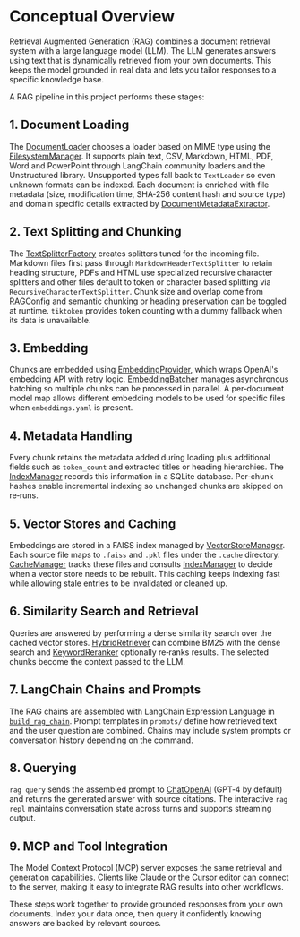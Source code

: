 # Conceptual Overview

Retrieval Augmented Generation (RAG) combines a document retrieval system with a large language model (LLM). The LLM generates answers using text that is dynamically retrieved from your own documents. This keeps the model grounded in real data and lets you tailor responses to a specific knowledge base.

A RAG pipeline in this project performs these stages:

## 1. Document Loading
The [DocumentLoader](https://github.com/emerose/rag/blob/main/src/rag/data/document_loader.py) chooses a loader based on MIME type using the [FilesystemManager](https://github.com/emerose/rag/blob/main/src/rag/storage/filesystem.py). It supports plain text, CSV, Markdown, HTML, PDF, Word and PowerPoint through LangChain community loaders and the Unstructured library. Unsupported types fall back to ``TextLoader`` so even unknown formats can be indexed. Each document is enriched with file metadata (size, modification time, SHA‑256 content hash and source type) and domain specific details extracted by [DocumentMetadataExtractor](https://github.com/emerose/rag/blob/main/src/rag/data/metadata_extractor.py).

## 2. Text Splitting and Chunking
The [TextSplitterFactory](https://github.com/emerose/rag/blob/main/src/rag/data/text_splitter.py) creates splitters tuned for the incoming file. Markdown files first pass through ``MarkdownHeaderTextSplitter`` to retain heading structure, PDFs and HTML use specialized recursive character splitters and other files default to token or character based splitting via ``RecursiveCharacterTextSplitter``. Chunk size and overlap come from [RAGConfig](https://emerose.github.io/rag/api_python.html#rag.config.RAGConfig) and semantic chunking or heading preservation can be toggled at runtime. ``tiktoken`` provides token counting with a dummy fallback when its data is unavailable.

## 3. Embedding
Chunks are embedded using [EmbeddingProvider](https://github.com/emerose/rag/blob/main/src/rag/embeddings/embedding_provider.py), which wraps OpenAI's embedding API with retry logic. [EmbeddingBatcher](https://github.com/emerose/rag/blob/main/src/rag/embeddings/batching.py) manages asynchronous batching so multiple chunks can be processed in parallel. A per‑document model map allows different embedding models to be used for specific files when ``embeddings.yaml`` is present.

## 4. Metadata Handling
Every chunk retains the metadata added during loading plus additional fields such as ``token_count`` and extracted titles or heading hierarchies. The [IndexManager](https://github.com/emerose/rag/blob/main/src/rag/storage/index_manager.py) records this information in a SQLite database. Per‑chunk hashes enable incremental indexing so unchanged chunks are skipped on re‑runs.

## 5. Vector Stores and Caching
Embeddings are stored in a FAISS index managed by [VectorStoreManager](https://github.com/emerose/rag/blob/main/src/rag/storage/vectorstore.py). Each source file maps to ``.faiss`` and ``.pkl`` files under the ``.cache`` directory. [CacheManager](https://github.com/emerose/rag/blob/main/src/rag/storage/cache_manager.py) tracks these files and consults [IndexManager](https://github.com/emerose/rag/blob/main/src/rag/storage/index_manager.py) to decide when a vector store needs to be rebuilt. This caching keeps indexing fast while allowing stale entries to be invalidated or cleaned up.

## 6. Similarity Search and Retrieval
Queries are answered by performing a dense similarity search over the cached vector stores. [HybridRetriever](https://github.com/emerose/rag/blob/main/src/rag/retrieval/hybrid_retriever.py) can combine BM25 with the dense search and [KeywordReranker](https://github.com/emerose/rag/blob/main/src/rag/retrieval/reranker.py) optionally re‑ranks results. The selected chunks become the context passed to the LLM.

## 7. LangChain Chains and Prompts
The RAG chains are assembled with LangChain Expression Language in [``build_rag_chain``](https://github.com/emerose/rag/blob/main/src/rag/chains/rag_chain.py). Prompt templates in ``prompts/`` define how retrieved text and the user question are combined. Chains may include system prompts or conversation history depending on the command.

## 8. Querying
``rag query`` sends the assembled prompt to [ChatOpenAI](https://python.langchain.com/docs/integrations/chat/openai) (GPT‑4 by default) and returns the generated answer with source citations. The interactive ``rag repl`` maintains conversation state across turns and supports streaming output.

## 9. MCP and Tool Integration
The Model Context Protocol (MCP) server exposes the same retrieval and generation capabilities. Clients like Claude or the Cursor editor can connect to the server, making it easy to integrate RAG results into other workflows.

These steps work together to provide grounded responses from your own documents. Index your data once, then query it confidently knowing answers are backed by relevant sources.
